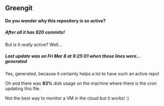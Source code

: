 ## Greengit

#### Do you wonder why this repository is so active?

##### After all it has 920 commits!

But is it *really* active? Well...

##### Last update was on Fri Mar 8 at 9:25:01 when those lines were... generated

Yes, generated, because it certainly helps a lot to have such an active repo!

Oh and there was **83%** disk usage on the machine
where there is the cron updating this file.

Not the best way to monitor a VM in the cloud but it works! :)
